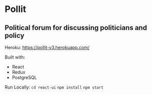 # Pollit
## Political forum for discussing politicians and policy

Heroku: https://pollit-v3.herokuapp.com/

Built with:
- React
- Redux
- PostgreSQL

Run Locally:
`cd react-ui`
`npm install`
`npm start`